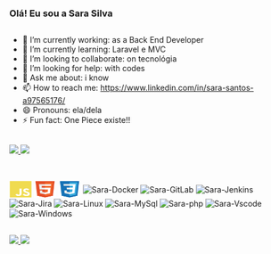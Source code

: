 ### Olá! Eu sou a Sara Silva

##

- 🔭 I’m currently working: as a Back End Developer
- 🌱 I’m currently learning: Laravel e MVC 
- 👯 I’m looking to collaborate: on tecnológia
- 🤔 I’m looking for help: with codes
- 💬 Ask me about: i know
- 📫 How to reach me: https://www.linkedin.com/in/sara-santos-a97565176/
- 😄 Pronouns: ela/dela
- ⚡ Fun fact: One Piece existe!!

##

 <div>
   <a href= "https://github.com/Ssds2006">
   <img height="180em" src="https://github-readme-stats.vercel.app/api?username=Ssds2006&show_icons=true&theme=radical">
  <img height="180em" src="https://github-readme-stats.vercel.app/api/top-langs/?username=Ssds2006&layout=compact&theme=radical">
   </a>
 </div>

##

<div style="display: inline_block"><br>
  <img align="center" alt="Sara-Js" height="30" width="40" src="https://raw.githubusercontent.com/devicons/devicon/master/icons/javascript/javascript-plain.svg">
  <img align="center" alt="Sara-HTML" height="30" width="40" src="https://raw.githubusercontent.com/devicons/devicon/master/icons/html5/html5-original.svg">
  <img align="center" alt="Sara-CSS" height="30" width="40" src="https://raw.githubusercontent.com/devicons/devicon/master/icons/css3/css3-original.svg">
 <img align="center" alt="Sara-Docker" height="30" width="40"  src="https://cdn.jsdelivr.net/gh/devicons/devicon/icons/docker/docker-original-wordmark.svg" />      
<img align="center" alt="Sara-GitLab" height="30" width="40" src="https://cdn.jsdelivr.net/gh/devicons/devicon/icons/gitlab/gitlab-original-wordmark.svg" />
 <img align="center" alt="Sara-Jenkins" height="30" width="40" src="https://cdn.jsdelivr.net/gh/devicons/devicon/icons/jenkins/jenkins-original.svg" />
 <img align="center" alt="Sara-Jira" height="30" width="40" src="https://cdn.jsdelivr.net/gh/devicons/devicon/icons/jira/jira-original-wordmark.svg" />
<img align="center" alt="Sara-Linux" height="30" width="40" src="https://cdn.jsdelivr.net/gh/devicons/devicon/icons/linux/linux-original.svg" />
<img align="center" alt="Sara-MySql" height="30" width="40" src="https://cdn.jsdelivr.net/gh/devicons/devicon/icons/mysql/mysql-original-wordmark.svg" />
<img align="center" alt="Sara-php" height="30" width="40" src="https://cdn.jsdelivr.net/gh/devicons/devicon/icons/php/php-original.svg" />
<img align="center" alt="Sara-Vscode" height="30" width="40" src="https://cdn.jsdelivr.net/gh/devicons/devicon/icons/vscode/vscode-original-wordmark.svg" />
<img align="center" alt="Sara-Windows" height="30" width="40" src="https://cdn.jsdelivr.net/gh/devicons/devicon/icons/windows8/windows8-original.svg" />  
</div>

##

<div>
  <a href= "https://www.linkedin.com/in/sara-santos-a97565176/">
    <img src="https://img.shields.io/badge/LinkedIn-0077B5?style=for-the-badge&logo=linkedin&logoColor=white">
  </a>
  <a href="ssds2006@gmail.com">
    <img src="https://img.shields.io/badge/Gmail-D14836?style=for-the-badge&logo=gmail&logoColor=white">
  </a>
</div>
<!--
![Snake animation](https://github.com/Ssds2006/Ssds2006/blob/output/github-contribuion-grid-snake.svg)
-->
